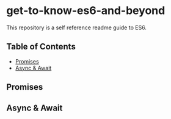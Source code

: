 # get-to-know-es6-and-beyond
This repository is a self reference readme guide to ES6.

## Table of Contents

* [Promises](#promises)
* [Async & Await](#async--await)

## Promises



## Async & Await
